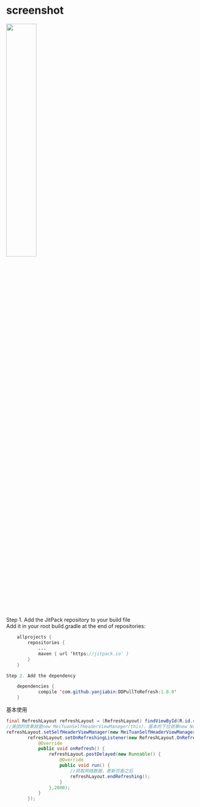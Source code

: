 # screenshot
<a href="https://github.com/yanjiabin/DDPullToRefresh-master/blob/master/pic/maituan.gif" width="40%"/></a> <a href="https://github.com/yanjiabin/DDPullToRefresh-master/blob/master/pic/normal.gif"><img src="art/02.jpg" width="40%"/></a>
## 
Step 1. Add the JitPack repository to your build file</br>
Add it in your root build.gradle at the end of repositories:</br>
```Java
	allprojects {
		repositories {
			...
			maven { url 'https://jitpack.io' }
		}
	}
```
```Java
Step 2. Add the dependency

	dependencies {
	        compile 'com.github.yanjiabin:DDPullToRefresh:1.0.0'
	}
```
基本使用
```Java
final RefreshLayout refreshLayout = (RefreshLayout) findViewById(R.id.refresh_layout);
//美团的效果就是new MeiTuanSelfHeaderViewManager(this)，基本的下拉效果new NormalSelfHeaderViewManager(this)
refreshLayout.setSelfHeaderViewManager(new MeiTuanSelfHeaderViewManager(this));
		refreshLayout.setOnRefreshingListener(new RefreshLayout.OnRefreshingListener() {
			@Override
			public void onRefresh() {
				refreshLayout.postDelayed(new Runnable() {
					@Override
					public void run() {
						//获取网络数据，更新页面之后
						refreshLayout.endRefreshing();
					}
				},2000);
			}
		});
```
